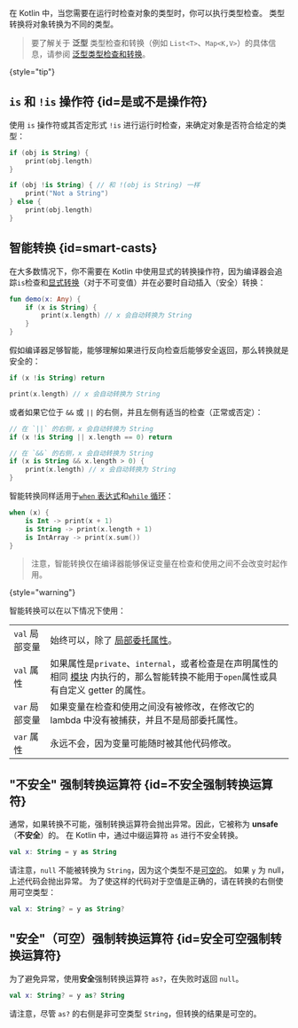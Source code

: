 [//]: # (title: 类型检查和强制转换)

在 Kotlin 中，当您需要在运行时检查对象的类型时，你可以执行类型检查。
类型转换将对象转换为不同的类型。

> 要了解关于 **泛型** 类型检查和转换（例如 `List<T>`、`Map<K,V>`）的具体信息，请参阅
> [泛型类型检查和转换](generics.md#泛型类型检查和转换)。
> 
{style="tip"}

## `is` 和 `!is` 操作符 {id=是或不是操作符}

使用 `is` 操作符或其否定形式 `!is` 进行运行时检查，来确定对象是否符合给定的类型：

```kotlin
if (obj is String) {
    print(obj.length)
}

if (obj !is String) { // 和 !(obj is String) 一样
    print("Not a String")
} else {
    print(obj.length)
}
```

## 智能转换 {id=smart-casts}

在大多数情况下，你不需要在 Kotlin 中使用显式的转换操作符，因为编译器会追踪`is`检查和[显式转换](#不安全强制转换运算符)（对于不可变值）并在必要时自动插入（安全）转换：

```kotlin
fun demo(x: Any) {
    if (x is String) {
        print(x.length) // x 会自动转换为 String
    }
}
```

假如编译器足够智能，能够理解如果进行反向检查后能够安全返回，那么转换就是安全的：

```kotlin
if (x !is String) return

print(x.length) // x 会自动转换为 String
```

或者如果它位于 `&&` 或 `||` 的右侧，并且左侧有适当的检查（正常或否定）：

```kotlin
// 在 `||` 的右侧，x 会自动转换为 String
if (x !is String || x.length == 0) return

// 在 `&&` 的右侧，x 会自动转换为 String
if (x is String && x.length > 0) {
    print(x.length) // x 会自动转换为 String
}
```

智能转换同样适用于[`when` 表达式](control-flow.md#when表达式)和[`while` 循环](control-flow.md#while循环)：

```kotlin
when (x) {
    is Int -> print(x + 1)
    is String -> print(x.length + 1)
    is IntArray -> print(x.sum())
}
```

> 注意，智能转换仅在编译器能够保证变量在检查和使用之间不会改变时起作用。
>
{style="warning"}

智能转换可以在以下情况下使用：

<table header-style="none">
        <tr>
        <td>
            <code>val</code> 局部变量
        </td>
        <td>
            始终可以，除了 <a href='delegated-properties.md'>局部委托属性</a>。
        </td>
    </tr>
        <tr>
        <td>
            <code>val</code> 属性
        </td>
        <td>
            如果属性是<code>private</code>、<code>internal</code>，或者检查是在声明属性的相同
            <a href="visibility-modifiers.md#modules">模块</a>
            内执行的，那么智能转换不能用于<code>open</code>属性或具有自定义 getter 的属性。
        </td>
    </tr>
        <tr>
        <td>
            <code>var</code> 局部变量
        </td>
        <td>
            如果变量在检查和使用之间没有被修改，在修改它的 lambda 中没有被捕获，并且不是局部委托属性。
        </td>
    </tr>
        <tr>
        <td>
            <code>var</code> 属性
        </td>
        <td>
            永远不会，因为变量可能随时被其他代码修改。
        </td>
    </tr>
</table>

## "不安全" 强制转换运算符 {id=不安全强制转换运算符}

通常，如果转换不可能，强制转换运算符会抛出异常。因此，它被称为 **unsafe**（**不安全**）的。
在 Kotlin 中，通过中缀运算符 `as` 进行不安全转换。

```kotlin
val x: String = y as String
```

请注意，`null` 不能被转换为 `String`，因为这个类型不是[可空的](null-safety.md)。
如果 `y` 为 null，上述代码会抛出异常。
为了使这样的代码对于空值是正确的，请在转换的右侧使用可空类型：

```kotlin
val x: String? = y as String?
```

## "安全"（可空）强制转换运算符 {id=安全可空强制转换运算符}

为了避免异常，使用**安全**强制转换运算符 `as?`，在失败时返回 `null`。

```kotlin
val x: String? = y as? String
```

请注意，尽管 `as?` 的右侧是非可空类型 `String`，但转换的结果是可空的。
